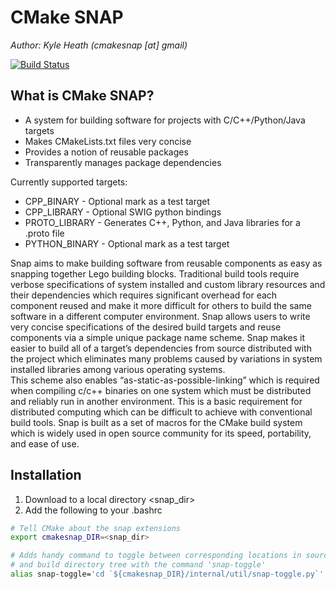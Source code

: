 CMake SNAP
===================
*Author: Kyle Heath (cmakesnap [at] gmail)*

[![Build Status](https://travis-ci.org/cmakesnap/snap.png)](https://travis-ci.org/cmakesnap/snap)

What is CMake SNAP?
-------------------------------------------------------------------------------

* A system for building software for projects with C/C++/Python/Java targets
* Makes CMakeLists.txt files very concise
* Provides a notion of reusable packages 
* Transparently manages package dependencies 

Currently supported targets: 
* CPP_BINARY - Optional mark as a test target
* CPP_LIBRARY - Optional SWIG python bindings
* PROTO_LIBRARY - Generates C++, Python, and Java libraries for a .proto file  
* PYTHON_BINARY - Optional mark as a test target
 
 
Snap aims to make building software from reusable components as easy as snapping
together Lego building blocks.  Traditional build tools require verbose 
specifications of system installed and custom library resources and their 
dependencies which requires significant overhead for each component reused and
make it more difficult for others to build the same software in a different 
computer environment.  Snap allows users to write very concise specifications 
of the desired build targets and reuse components via a simple unique package 
name scheme.  Snap makes it easier to build all of a target’s dependencies from 
source distributed with the project which eliminates many problems caused by 
variations in system installed libraries among various operating systems.  
This scheme also enables “as-static-as-possible-linking” which is required when 
compiling c/c++ binaries on one system which must be distributed and reliably 
run in another environment.  This is a basic requirement for distributed 
computing which can be difficult to achieve with conventional build tools.  Snap
is built as a set of macros for the CMake build system which is widely used in 
open source community for its speed, portability, and ease of use.
 
   
Installation
---------------

1. Download to a local directory <snap_dir>
2. Add the following to your .bashrc

```bash
# Tell CMake about the snap extensions
export cmakesnap_DIR=<snap_dir>

# Adds handy command to toggle between corresponding locations in source and
# and build directory tree with the command 'snap-toggle'
alias snap-toggle='cd `${cmakesnap_DIR}/internal/util/snap-toggle.py`'
```

